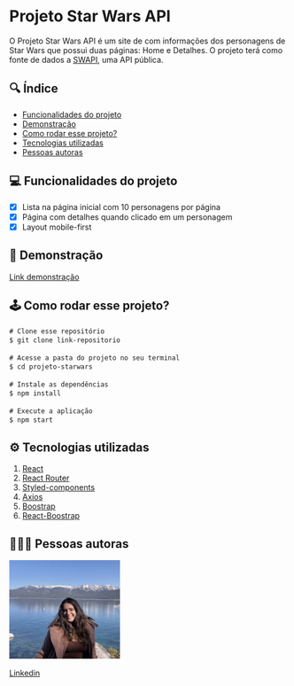# **Projeto Star Wars API**

O Projeto Star Wars API é um site de com informações dos personagens de Star Wars que possui duas páginas: Home e Detalhes. O projeto terá como fonte de dados a [SWAPI](https://swapi.dev/ "SWAPI"), uma API pública.

## 🔍 **Índice**
- <a href="#funcionalidades">Funcionalidades do projeto</a>
- <a href="#demonstracao">Demonstração</a>
- <a href="#rodar">Como rodar esse projeto?</a>
- <a href="#tecnologias">Tecnologias utilizadas</a>
- <a href="#autoras">Pessoas autoras</a>

## 💻 **Funcionalidades do projeto**
- [x] Lista na página inicial com 10 personagens por página
- [x] Página com detalhes quando clicado em um personagem
- [x] Layout mobile-first

## 🎯 **Demonstração**
[Link demonstração](https://projeto-starwars-api.vercel.app/)

## 🕹 **Como rodar esse projeto?**

```
# Clone esse repositório
$ git clone link-repositorio

# Acesse a pasta do projeto no seu terminal
$ cd projeto-starwars

# Instale as dependências
$ npm install 

# Execute a aplicação
$ npm start

```

## ⚙️ **Tecnologias utilizadas**

1. [React](https://pt-br.reactjs.org/)
2. [React Router](https://reactrouter.com/)
3. [Styled-components](https://styled-components.com/)
4. [Axios](https://axios-http.com/)
5. [Boostrap](https://getbootstrap.com/)
6. [React-Boostrap](https://react-bootstrap.github.io/)


## 👩🏻‍💻 **Pessoas autoras**

<img style="width:200px" src="./src/assets/photo-readme.png" alt="imagem de desenvolvedora">

[Linkedin](https://www.linkedin.com/in/mariaconstance/)

